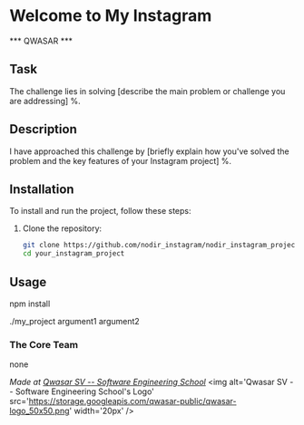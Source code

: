# Welcome to My Instagram
*** QWASAR ***

## Task
The challenge lies in solving [describe the main problem or challenge you are addressing] %.

## Description
I have approached this challenge by [briefly explain how you've solved the problem and the key features of your Instagram project] %.

## Installation
To install and run the project, follow these steps:

1. Clone the repository:
   ```bash
   git clone https://github.com/nodir_instagram/nodir_instagram_project.git
   cd your_instagram_project

## Usage
npm install

./my_project argument1 argument2


### The Core Team
none


<span><i>Made at <a href='https://qwasar.io'>Qwasar SV -- Software Engineering School</a></i></span>
<span><img alt='Qwasar SV -- Software Engineering School's Logo' src='https://storage.googleapis.com/qwasar-public/qwasar-logo_50x50.png' width='20px' /></span>
